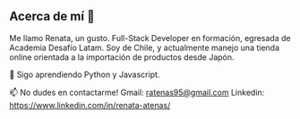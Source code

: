 ## Acerca de mí 👋

Me llamo Renata, un gusto. Full-Stack Developer en formación, egresada de Academia Desafío Latam.
Soy de Chile, y actualmente manejo una tienda online orientada a la importación de productos desde Japón.

🌱 Sigo aprendiendo Python y Javascript.

📫 No dudes en contactarme!
Gmail: ratenas95@gmail.com
Linkedin: https://www.linkedin.com/in/renata-atenas/

<!--
**pupubeat/pupubeat** is a ✨ _special_ ✨ repository because its `README.md` (this file) appears on your GitHub profile.

Here are some ideas to get you started:

- 🔭 I’m currently working on ...
- 🌱 I’m currently learning ...
- 👯 I’m looking to collaborate on ...
- 🤔 I’m looking for help with ...
- 💬 Ask me about ...
- 📫 How to reach me: ...
- 😄 Pronouns: ...
- ⚡ Fun fact: ...
-->
